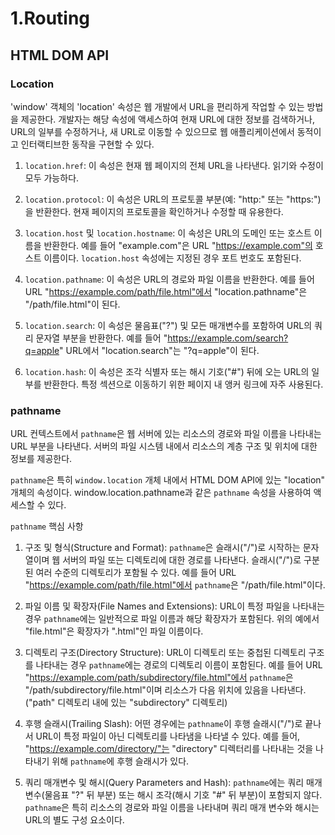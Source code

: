 # 1.Routing

## HTML DOM API

### Location

'window' 객체의 'location' 속성은 웹 개발에서 URL을 편리하게 작업할 수 있는 방법을 제공한다.
개발자는 해당 속성에 액세스하여 현재 URL에 대한 정보를 검색하거나, URL의 일부를 수정하거나, 새 URL로 이동할 수 있으므로 웹 애플리케이션에서 동적이고 인터랙티브한 동작을 구현할 수 있다.

1. `location.href`: 이 속성은 현재 웹 페이지의 전체 URL을 나타낸다. 읽기와 수정이 모두 가능하다.
2. `location.protocol`: 이 속성은 URL의 프로토콜 부분(예: "http:" 또는 "https:")을 반환한다. 현재 페이지의 프로토콜을 확인하거나 수정할 때 유용한다.

3. `location.host` 및 `location.hostname`: 이 속성은 URL의 도메인 또는 호스트 이름을 반환한다. 예를 들어 "example.com"은 URL "<https://example.com"의> 호스트 이름이다. `location.host` 속성에는 지정된 경우 포트 번호도 포함된다.

4. `location.pathname`: 이 속성은 URL의 경로와 파일 이름을 반환한다. 예를 들어 URL "<https://example.com/path/file.html"에서> "location.pathname"은 "/path/file.html"이 된다.

5. `location.search`: 이 속성은 물음표("?") 및 모든 매개변수를 포함하여 URL의 쿼리 문자열 부분을 반환한다. 예를 들어 "<https://example.com/search?q=apple>" URL에서 "location.search"는 "?q=apple"이 된다.

6. `location.hash`: 이 속성은 조각 식별자 또는 해시 기호("#") 뒤에 오는 URL의 일부를 반환한다. 특정 섹션으로 이동하기 위한 페이지 내 앵커 링크에 자주 사용된다.

### pathname

URL 컨텍스트에서 `pathname`은 웹 서버에 있는 리소스의 경로와 파일 이름을 나타내는 URL 부분을 나타낸다. 서버의 파일 시스템 내에서 리소스의 계층 구조 및 위치에 대한 정보를 제공한다.

`pathname`은 특히 `window.location` 개체 내에서 HTML DOM API에 있는 "location" 개체의 속성이다. window.location.pathname과 같은 `pathname` 속성을 사용하여 액세스할 수 있다.

`pathname` 핵심 사항

1. 구조 및 형식(Structure and Format): `pathname`은 슬래시("/")로 시작하는 문자열이며 웹 서버의 파일 또는 디렉토리에 대한 경로를 나타낸다. 슬래시("/")로 구분된 여러 수준의 디렉토리가 포함될 수 있다. 예를 들어 URL "<https://example.com/path/file.html"에서> `pathname`은 "/path/file.html"이다.

2. 파일 이름 및 확장자(File Names and Extensions): URL이 특정 파일을 나타내는 경우 `pathname`에는 일반적으로 파일 이름과 해당 확장자가 포함된다. 위의 예에서 "file.html"은 확장자가 ".html"인 파일 이름이다.

3. 디렉토리 구조(Directory Structure): URL이 디렉토리 또는 중첩된 디렉토리 구조를 나타내는 경우 `pathname`에는 경로의 디렉토리 이름이 포함된다. 예를 들어 URL "<https://example.com/path/subdirectory/file.html"에서> `pathname`은 "/path/subdirectory/file.html"이며 리소스가 다음 위치에 있음을 나타낸다. ("path" 디렉토리 내에 있는 "subdirectory" 디렉토리)

4. 후행 슬래시(Trailing Slash): 어떤 경우에는 `pathname`이 후행 슬래시("/")로 끝나서 URL이 특정 파일이 아닌 디렉토리를 나타냄을 나타낼 수 있다. 예를 들어, "<https://example.com/directory/"는> "directory" 디렉터리를 나타내는 것을 나타내기 위해 `pathname`에 후행 슬래시가 있다.

5. 쿼리 매개변수 및 해시(Query Parameters and Hash): `pathname`에는 쿼리 매개변수(물음표 "?" 뒤 부분) 또는 해시 조각(해시 기호 "#" 뒤 부분)이 포함되지 않다. `pathname`은 특히 리소스의 경로와 파일 이름을 나타내며 쿼리 매개 변수와 해시는 URL의 별도 구성 요소이다.
